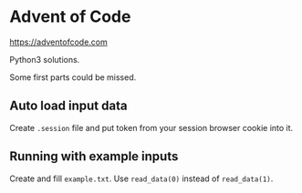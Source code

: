 # Advent of Code

https://adventofcode.com

Python3 solutions.

Some first parts could be missed.

## Auto load input data

Create `.session` file and put token from your session browser cookie into it.

## Running with example inputs

Create and fill `example.txt`. Use `read_data(0)` instead of `read_data(1)`.
